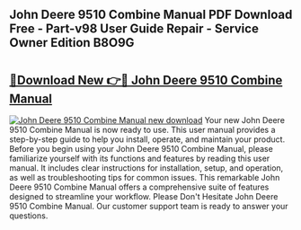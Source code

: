 ## John Deere 9510 Combine Manual PDF Download Free - Part-v98 User Guide Repair - Service Owner Edition B8O9G

# <h2><a href="http://bc92164.oget.top/?id=John+Deere+9510+Combine+Manual">🔗Download New 👉🔴 John Deere 9510 Combine Manual</a></h2>

[![John Deere 9510 Combine Manual new download](https://i.imgur.com/5g1atiW.png)](http://bc92164.oget.top/?id=John+Deere+9510+Combine+Manual)
Your new John Deere 9510 Combine Manual is now ready to use. This user manual provides a step-by-step guide to help you install, operate, and maintain your product. Before you begin using your John Deere 9510 Combine Manual, please familiarize yourself with its functions and features by reading this user manual. It includes clear instructions for installation, setup, and operation, as well as troubleshooting tips for common issues. This remarkable John Deere 9510 Combine Manual offers a comprehensive suite of features designed to streamline your workflow. Please Don't Hesitate John Deere 9510 Combine Manual. Our customer support team is ready to answer your questions.
